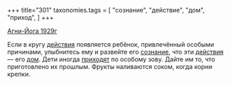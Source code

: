 +++
title="301"
taxonomies.tags = [
 "сознание",
 "действие",
 "дом",
 "приход",
]
+++

[Агни-Йога 1929г](/agni/1929)

Если в кругу [действия](/tags/действие) появляется ребёнок, привлечённый особыми причинами, улыбнитесь ему и развейте его [сознание](/tags/сознание), что эти [действия](/tags/действие) — его [дом](/tags/дом). Дети иногда [приходят](/tags/приход) по особому зову. Дайте им то, что приготовлено их прошлым. Фрукты наливаются соком, когда корни крепки.